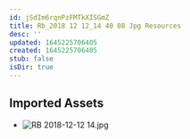 ```yaml
---
id: jSdIm6rqnPzFMTkXISGmZ
title: Rb_2018 12 12_14 40 08 Jpg Resources
desc: ''
updated: 1645225706405
created: 1645225706405
stub: false
isDir: true
---
```

## Imported Assets
- ![RB 2018-12-12 14.jpg](/assets/rb-2018-12-12-14.jpg)
